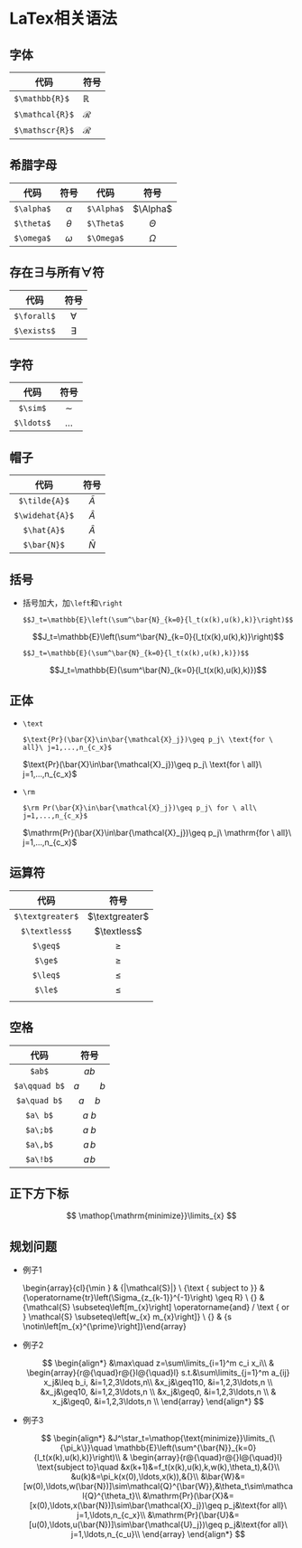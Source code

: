 # LaTex相关语法

## 字体

| 代码            | 符号          |
| --------------- | ------------- |
| `$\mathbb{R}$`  | $\mathbb{R}$  |
| `$\mathcal{R}$` | $\mathcal{R}$ |
| `$\mathscr{R}$` | $\mathscr{R}$ |



## 希腊字母

|    代码    |   符号   |    代码    |   符号   |
| :--------: | :------: | :--------: | :------: |
| `$\alpha$` | $\alpha$ | `$\Alpha$` | $\Alpha$ |
| `$\theta$` | $\theta$ | `$\Theta$` | $\Theta$ |
| `$\omega$` | $\omega$ | `$\Omega$` | $\Omega$ |

## 存在$\exists$与所有$\forall$符

|    代码     |   符号    |
| :---------: | :-------: |
| `$\forall$` | $\forall$ |
| `$\exists$` | $\exists$ |

## 字符

|    代码    |   符号   |
| :--------: | :------: |
|  `$\sim$`  |  $\sim$  |
| `$\ldots$` | $\ldots$ |

## 帽子

|      代码       |     符号      |
| :-------------: | :-----------: |
|  `$\tilde{A}$`  |  $\tilde{A}$  |
| `$\widehat{A}$` | $\widehat{A}$ |
|   `$\hat{A}$`   |   $\hat{A}$   |
|   `$\bar{N}$`   |   $\bar{N}$   |

## 括号

- 括号加大，加`\left`和`\right`

  `$$J_t=\mathbb{E}\left(\sum^\bar{N}_{k=0}{l_t(x(k),u(k),k)}\right)$$`

  $$J_t=\mathbb{E}\left(\sum^\bar{N}_{k=0}{l_t(x(k),u(k),k)}\right)$$

  `$$J_t=\mathbb{E}(\sum^\bar{N}_{k=0}{l_t(x(k),u(k),k)})$$`

  $$J_t=\mathbb{E}(\sum^\bar{N}_{k=0}{l_t(x(k),u(k),k)})$$

## 正体

- `\text`

  `$\text{Pr}(\bar{X}\in\bar{\mathcal{X}_j})\geq p_j\ \text{for \ all}\ j=1,...,n_{c_x}$`

   $\text{Pr}(\bar{X}\in\bar{\mathcal{X}_j})\geq p_j\ \text{for \ all}\ j=1,...,n_{c_x}$

- `\rm`

  `$\rm Pr(\bar{X}\in\bar{\mathcal{X}_j})\geq p_j\ for \ all\ j=1,...,n_{c_x}$`

  $\mathrm{Pr}(\bar{X}\in\bar{\mathcal{X}_j})\geq p_j\ \mathrm{for \ all}\ j=1,...,n_{c_x}$

## 运算符

|       代码       |      符号      |
| :--------------: | :------------: |
| `$\textgreater$` | $\textgreater$ |
|  `$\textless$`   |  $\textless$   |
|     `$\geq$`     |     $\geq$     |
|     `$\ge$`      |     $\ge$      |
|     `$\leq$`     |     $\leq$     |
|     `$\le$`      |     $\le$      |
|                  |                |

## 空格

|     代码      |     符号     |
| :-----------: | :----------: |
|    `$ab$`     |     $ab$     |
| `$a\qquad b$` | $a \qquad b$ |
| `$a\quad b$`  |  $a\quad b$  |
|   `$a\ b$`    |    $a\ b$    |
|   `$a\;b$`    |    $a\;b$    |
|   `$a\,b$`    |    $a\,b$    |
|   `$a\!b$`    |    $a\!b$    |

## 正下方下标

$$
\mathop{\mathrm{minimize}}\limits_{x}
$$

## 规划问题

- 例子1

  $$
  $$\begin{array}{cl}{\min } & {|\mathcal{S}|} \\ {\text { subject to }} & {\operatorname{tr}\left(\Sigma_{z_{k-1}}^{-1}\right) \geq R} \\ {} & {\mathcal{S} \subseteq\left[m_{x}\right] \operatorname{and} / \text { or } \mathcal{S} \subseteq\left[w_{x} m_{x}\right]} \\ {} & {s \notin\left[m_{x}^{\prime}\right]}\end{array}$$
  $$
  
- 例子2

  $$
    \begin{align*}
    &\max\quad z=\sum\limits_{i=1}^m c_i x_i\\
    & \begin{array}{r@{\quad}r@{}l@{\quad}l}
    s.t.&\sum\limits_{j=1}^m a_{ij} x_j&\leq b_i,  &i=1,2,3\ldots,n\\
     &x_j&\geq110,  &i=1,2,3\ldots,n  \\
     &x_j&\geq10,  &i=1,2,3\ldots,n  \\
     &x_j&\geq0,  &i=1,2,3\ldots,n  \\
    & x_j&\geq0,  &i=1,2,3\ldots,n  \\
    \end{array} 
    \end{align*}
  $$
  
- 例子3

  $$
  \begin{align*}
  	&J^\star_t=\mathop{\text{minimize}}\limits_{\{\pi_k\}}\quad \mathbb{E}\left(\sum^{\bar{N}}_{k=0}{l_t(x(k),u(k),k)}\right)\\
  	& \begin{array}{r@{\quad}r@{}l@{\quad}l}
  		\text{subject to}\quad
  		&x(k+1)&=f_t(x(k),u(k),k,w(k),\theta_t),&{}\\
  		&u(k)&=\pi_k(x(0),\ldots,x(k)),&{}\\
  		&\bar{W}&=[w(0),\ldots,w(\bar{N})]\sim\mathcal{Q}^{\bar{W}},&\theta_t\sim\mathcal{Q}^{\theta_t}\\
  		&\mathrm{Pr}(\bar{X}&=[x(0),\ldots,x(\bar{N})]\sim\bar{\mathcal{X}_j})\geq p_j&\text{for all}\ j=1,\ldots,n_{c_x}\\
  		&\mathrm{Pr}(\bar{U}&=[u(0),\ldots,u(\bar{N})]\sim\bar{\mathcal{U}_j})\geq p_j&\text{for all}\ j=1,\ldots,n_{c_u}\\
  	\end{array}
  \end{align*}
  $$
  

